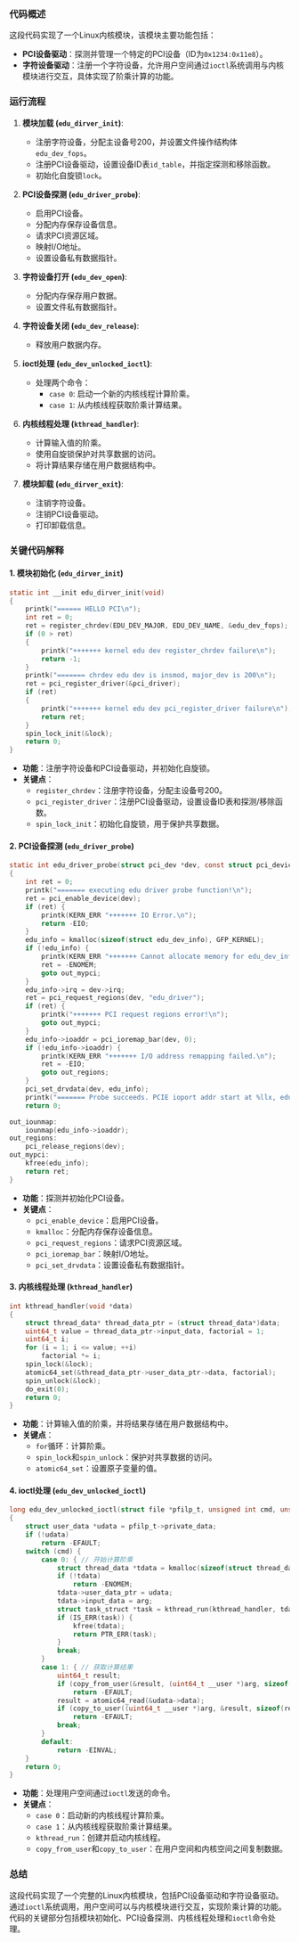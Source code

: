 ### 代码概述

这段代码实现了一个Linux内核模块，该模块主要功能包括：

- **PCI设备驱动**：探测并管理一个特定的PCI设备（ID为`0x1234:0x11e8`）。
- **字符设备驱动**：注册一个字符设备，允许用户空间通过`ioctl`系统调用与内核模块进行交互，具体实现了阶乘计算的功能。

### 运行流程

1. **模块加载 (`edu_dirver_init`)**:
   - 注册字符设备，分配主设备号200，并设置文件操作结构体`edu_dev_fops`。
   - 注册PCI设备驱动，设置设备ID表`id_table`，并指定探测和移除函数。
   - 初始化自旋锁`lock`。

2. **PCI设备探测 (`edu_driver_probe`)**:
   - 启用PCI设备。
   - 分配内存保存设备信息。
   - 请求PCI资源区域。
   - 映射I/O地址。
   - 设置设备私有数据指针。

3. **字符设备打开 (`edu_dev_open`)**:
   - 分配内存保存用户数据。
   - 设置文件私有数据指针。

4. **字符设备关闭 (`edu_dev_release`)**:
   - 释放用户数据内存。

5. **ioctl处理 (`edu_dev_unlocked_ioctl`)**:
   - 处理两个命令：
     - `case 0`: 启动一个新的内核线程计算阶乘。
     - `case 1`: 从内核线程获取阶乘计算结果。

6. **内核线程处理 (`kthread_handler`)**:
   - 计算输入值的阶乘。
   - 使用自旋锁保护对共享数据的访问。
   - 将计算结果存储在用户数据结构中。

7. **模块卸载 (`edu_dirver_exit`)**:
   - 注销字符设备。
   - 注销PCI设备驱动。
   - 打印卸载信息。

### 关键代码解释

#### 1. 模块初始化 (`edu_dirver_init`)
```c
static int __init edu_dirver_init(void)
{
    printk("====== HELLO PCI\n");
    int ret = 0;
    ret = register_chrdev(EDU_DEV_MAJOR, EDU_DEV_NAME, &edu_dev_fops);
    if (0 > ret)
    {
        printk("+++++++ kernel edu dev register_chrdev failure\n");
        return -1;
    }
    printk("======= chrdev edu dev is insmod, major_dev is 200\n");
    ret = pci_register_driver(&pci_driver);
    if (ret)
    {
        printk("+++++++ kernel edu dev pci_register_driver failure\n");
        return ret;
    }
    spin_lock_init(&lock);
    return 0;
}
```
- **功能**：注册字符设备和PCI设备驱动，并初始化自旋锁。
- **关键点**：
  - `register_chrdev`：注册字符设备，分配主设备号200。
  - `pci_register_driver`：注册PCI设备驱动，设置设备ID表和探测/移除函数。
  - `spin_lock_init`：初始化自旋锁，用于保护共享数据。

#### 2. PCI设备探测 (`edu_driver_probe`)
```c
static int edu_driver_probe(struct pci_dev *dev, const struct pci_device_id *id)
{
    int ret = 0;
    printk("======= executing edu driver probe function!\n");
    ret = pci_enable_device(dev);
    if (ret) {
        printk(KERN_ERR "+++++++ IO Error.\n");
        return -EIO;
    }
    edu_info = kmalloc(sizeof(struct edu_dev_info), GFP_KERNEL);
    if (!edu_info) {
        printk(KERN_ERR "+++++++ Cannot allocate memory for edu_dev_info.\n");
        ret = -ENOMEM;
        goto out_mypci;
    }
    edu_info->irq = dev->irq;
    ret = pci_request_regions(dev, "edu_driver");
    if (ret) {
        printk("+++++++ PCI request regions error!\n");
        goto out_mypci;
    }
    edu_info->ioaddr = pci_ioremap_bar(dev, 0);
    if (!edu_info->ioaddr) {
        printk(KERN_ERR "+++++++ I/O address remapping failed.\n");
        ret = -EIO;
        goto out_regions;
    }
    pci_set_drvdata(dev, edu_info);
    printk("======= Probe succeeds. PCIE ioport addr start at %llx, edu_info->ioaddr is 0x%p.\n", (unsigned long long)edu_info->io, edu_info->ioaddr);
    return 0;

out_iounmap:
    iounmap(edu_info->ioaddr);
out_regions:
    pci_release_regions(dev);
out_mypci:
    kfree(edu_info);
    return ret;
}
```
- **功能**：探测并初始化PCI设备。
- **关键点**：
  - `pci_enable_device`：启用PCI设备。
  - `kmalloc`：分配内存保存设备信息。
  - `pci_request_regions`：请求PCI资源区域。
  - `pci_ioremap_bar`：映射I/O地址。
  - `pci_set_drvdata`：设置设备私有数据指针。

#### 3. 内核线程处理 (`kthread_handler`)
```c
int kthread_handler(void *data)
{
    struct thread_data* thread_data_ptr = (struct thread_data*)data;
    uint64_t value = thread_data_ptr->input_data, factorial = 1;
    uint64_t i;
    for (i = 1; i <= value; ++i)
        factorial *= i;
    spin_lock(&lock);
    atomic64_set(&thread_data_ptr->user_data_ptr->data, factorial);
    spin_unlock(&lock);
    do_exit(0);
    return 0;
}
```
- **功能**：计算输入值的阶乘，并将结果存储在用户数据结构中。
- **关键点**：
  - `for`循环：计算阶乘。
  - `spin_lock`和`spin_unlock`：保护对共享数据的访问。
  - `atomic64_set`：设置原子变量的值。

#### 4. ioctl处理 (`edu_dev_unlocked_ioctl`)
```c
long edu_dev_unlocked_ioctl(struct file *pfilp_t, unsigned int cmd, unsigned long arg)
{
    struct user_data *udata = pfilp_t->private_data;
    if (!udata)
        return -EFAULT;
    switch (cmd) {
        case 0: { // 开始计算阶乘
            struct thread_data *tdata = kmalloc(sizeof(struct thread_data), GFP_KERNEL);
            if (!tdata)
                return -ENOMEM;
            tdata->user_data_ptr = udata;
            tdata->input_data = arg;
            struct task_struct *task = kthread_run(kthread_handler, tdata, "edu_factorial_calculator");
            if (IS_ERR(task)) {
                kfree(tdata);
                return PTR_ERR(task);
            }
            break;
        }
        case 1: { // 获取计算结果
            uint64_t result;
            if (copy_from_user(&result, (uint64_t __user *)arg, sizeof(result)))
                return -EFAULT;
            result = atomic64_read(&udata->data);
            if (copy_to_user((uint64_t __user *)arg, &result, sizeof(result)))
                return -EFAULT;
            break;
        }
        default:
            return -EINVAL;
    }
    return 0;
}
```
- **功能**：处理用户空间通过`ioctl`发送的命令。
- **关键点**：
  - `case 0`：启动新的内核线程计算阶乘。
  - `case 1`：从内核线程获取阶乘计算结果。
  - `kthread_run`：创建并启动内核线程。
  - `copy_from_user`和`copy_to_user`：在用户空间和内核空间之间复制数据。

### 总结

这段代码实现了一个完整的Linux内核模块，包括PCI设备驱动和字符设备驱动。通过`ioctl`系统调用，用户空间可以与内核模块进行交互，实现阶乘计算的功能。代码的关键部分包括模块初始化、PCI设备探测、内核线程处理和`ioctl`命令处理。